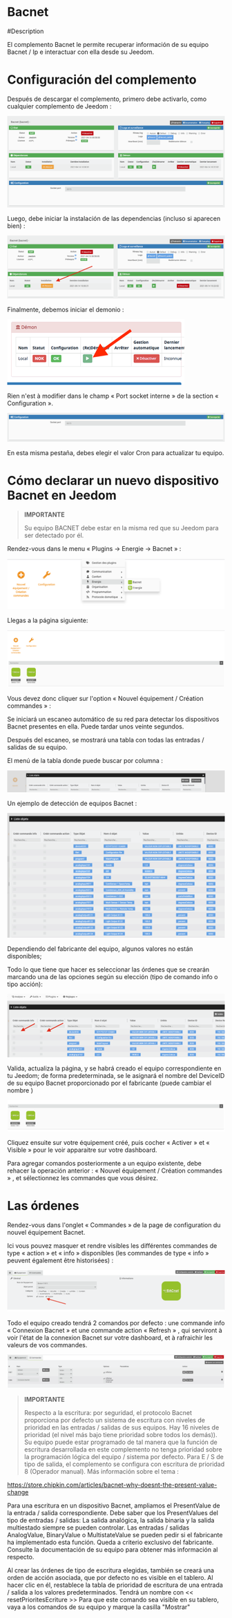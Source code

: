 # Bacnet

#Description

El complemento Bacnet le permite recuperar información de su equipo Bacnet / Ip e interactuar con ella desde su Jeedom.



# Configuración del complemento

Después de descargar el complemento, primero debe activarlo, como cualquier complemento de Jeedom :

![config](./images/BacnetConfig.png)

Luego, debe iniciar la instalación de las dependencias (incluso si aparecen bien) :

![dependances](./images/BacnetDep.png)

Finalmente, debemos iniciar el demonio :

![demon](./images/BacnetDemon.png)


Rien n'est à modifier dans le champ « Port socket interne » de la section « Configuration ».

![socket](./images/BacnetSocket.png)


En esta misma pestaña, debes elegir el valor Cron para actualizar tu equipo.




# Cómo declarar un nuevo dispositivo Bacnet en Jeedom




>**IMPORTANTE**
>
>Su equipo BACNET debe estar en la misma red que su Jeedom para ser detectado por él.


Rendez-vous dans le menu « Plugins → Energie → Bacnet » :

![menu](./images/BacnetMenu.png)


Llegas a la página siguiente:

![accueil](./images/BacnetAccueil.png)


Vous devez donc cliquer sur l'option « Nouvel équipement / Création commandes » :

Se iniciará un escaneo automático de su red para detectar los dispositivos Bacnet presentes en ella.
Puede tardar unos veinte segundos.

Después del escaneo, se mostrará una tabla con todas las entradas / salidas de su equipo.

El menú de la tabla donde puede buscar por columna :

![indextab](./images/BacnetIndexTab.png)


Un ejemplo de detección de equipos Bacnet :

![tableau](./images/BacnetTableau.png)

Dependiendo del fabricante del equipo, algunos valores no están disponibles; 

Todo lo que tiene que hacer es seleccionar las órdenes que se crearán marcando una de las opciones según su elección (tipo de comando info o tipo acción):

![check](./images/BacnetCheck.png)


Valida, actualiza la página, y se habrá creado el equipo correspondiente en tu Jeedom; de forma predeterminada, se le asignará el nombre del DeviceID de su equipo Bacnet proporcionado por el fabricante (puede cambiar el nombre )

![equip](./images/BacnetEquip.png)

 Cliquez ensuite sur votre équipement créé, puis cocher « Activer » et « Visible » pour le voir apparaitre sur votre dashboard.

Para agregar comandos posteriormente a un equipo existente, debe rehacer la operación anterior : « Nouvel équipement / Création commandes » , et sélectionnez les commandes que vous désirez.



# Las órdenes


Rendez-vous dans l'onglet « Commandes » de la page de configuration du nouvel équipement Bacnet.

Ici vous pouvez masquer et rendre visibles les différentes commandes de type « action » et « info » disponibles (les commandes de type « info » peuvent également être historisées) :

![cmdVisible](./images/BacnetVisible.png)

Todo el equipo creado tendrá 2 comandos por defecto : une commande info « Connexion Bacnet » et une commande action « Refresh » , qui serviront à voir l'état de la connexion Bacnet sur votre dashboard, et à rafraichir les valeurs de vos commandes.

![cmdBase](./images/BacnetCmdBase.png)





>**IMPORTANTE**
>
>Respecto a la escritura: por seguridad, el protocolo Bacnet proporciona por defecto un sistema de escritura con niveles de prioridad en las entradas / salidas de sus equipos.
Hay 16 niveles de prioridad (el nivel más bajo tiene prioridad sobre todos los demás)). Su equipo puede estar programado de tal manera que la función de escritura desarrollada en este complemento no tenga prioridad sobre la programación lógica del equipo / sistema por defecto.
Para E / S de tipo de salida, el complemento se configura con escritura de prioridad 8 (Operador manual).
Más información sobre el tema :

https://store.chipkin.com/articles/bacnet-why-doesnt-the-present-value-change

Para una escritura en un dispositivo Bacnet, ampliamos el PresentValue de la entrada / salida correspondiente.
Debe saber que los PresentValues del tipo de entradas / salidas: La salida analógica, la salida binaria y la salida multiestado siempre se pueden controlar.
Las entradas / salidas AnalogValue, BinaryValue o MultistateValue se pueden pedir si el fabricante ha implementado esta función. Queda a criterio exclusivo del fabricante. Consulte la documentación de su equipo para obtener más información al respecto.




Al crear las órdenes de tipo de escritura elegidas, también se creará una orden de acción asociada, que por defecto no es visible en el tablero.
Al hacer clic en él, restablece la tabla de prioridad de escritura de una entrada / salida a los valores predeterminados. 
Tendrá un nombre con << resetPrioritesEcriture >>
Para que este comando sea visible en su tablero, vaya a los comandos de su equipo y marque la casilla "Mostrar"
